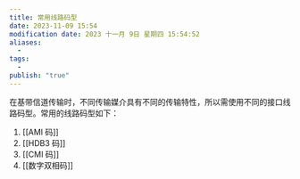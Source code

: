 ```yaml
---
title: 常用线路码型
date: 2023-11-09 15:54
modification date: 2023 十一月 9日 星期四 15:54:52
aliases:
  - 
tags:
  - 
publish: "true"
---
```


在基带信道传输时，不同传输媒介具有不同的传输特性，所以需使用不同的接口线路码型。常用的线路码型如下：

1. [[AMI 码]]
2. [[HDB3 码]]
3. [[CMI 码]]
4. [[数字双相码]]

